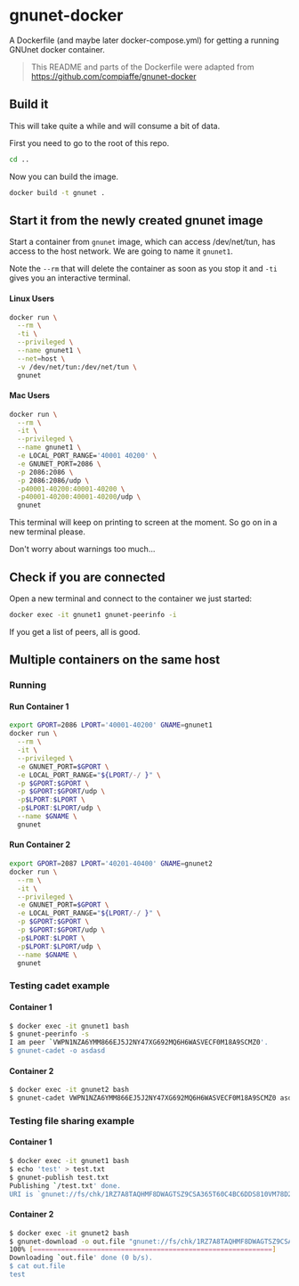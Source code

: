 # gnunet-docker
A Dockerfile (and maybe later docker-compose.yml) for getting a running GNUnet docker container.

> This README and parts of the Dockerfile were adapted from https://github.com/compiaffe/gnunet-docker


## Build it
This will take quite a while and will consume a bit of data.

First you need to go to the root of this repo.

```bash
cd ..
```

Now you can build the image.

```bash
docker build -t gnunet .
```

## Start it from the newly created gnunet image
Start a container from `gnunet` image, which can access /dev/net/tun, has access to the host network. We are going to name it `gnunet1`.

Note the `--rm` that will delete the container as soon as you stop it and `-ti` gives you an interactive terminal.

#### Linux Users
```bash
docker run \
  --rm \
  -ti \
  --privileged \
  --name gnunet1 \
  --net=host \
  -v /dev/net/tun:/dev/net/tun \
  gnunet
```

#### Mac Users
```bash
docker run \
  --rm \
  -it \
  --privileged \
  --name gnunet1 \
  -e LOCAL_PORT_RANGE='40001 40200' \
  -e GNUNET_PORT=2086 \
  -p 2086:2086 \
  -p 2086:2086/udp \
  -p40001-40200:40001-40200 \
  -p40001-40200:40001-40200/udp \
  gnunet
```

This terminal will keep on printing to screen at the moment. So go on in a new terminal please.

Don't worry about warnings too much...

## Check if you are connected
Open a new terminal and connect to the container we just started:

```bash
docker exec -it gnunet1 gnunet-peerinfo -i
```

If you get a list of peers, all is good.

## Multiple containers on the same host
### Running
#### Run Container 1
```bash
export GPORT=2086 LPORT='40001-40200' GNAME=gnunet1
docker run \
  --rm \
  -it \
  --privileged \
  -e GNUNET_PORT=$GPORT \
  -e LOCAL_PORT_RANGE="${LPORT/-/ }" \
  -p $GPORT:$GPORT \
  -p $GPORT:$GPORT/udp \
  -p$LPORT:$LPORT \
  -p$LPORT:$LPORT/udp \
  --name $GNAME \
  gnunet
```

#### Run Container 2
```bash
export GPORT=2087 LPORT='40201-40400' GNAME=gnunet2
docker run \
  --rm \
  -it \
  --privileged \
  -e GNUNET_PORT=$GPORT \
  -e LOCAL_PORT_RANGE="${LPORT/-/ }" \
  -p $GPORT:$GPORT \
  -p $GPORT:$GPORT/udp \
  -p$LPORT:$LPORT \
  -p$LPORT:$LPORT/udp \
  --name $GNAME \
  gnunet
```

### Testing cadet example
#### Container 1
```bash
$ docker exec -it gnunet1 bash
$ gnunet-peerinfo -s
I am peer `VWPN1NZA6YMM866EJ5J2NY47XG692MQ6H6WASVECF0M18A9SCMZ0'.
$ gnunet-cadet -o asdasd
```

#### Container 2
```bash
$ docker exec -it gnunet2 bash
$ gnunet-cadet VWPN1NZA6YMM866EJ5J2NY47XG692MQ6H6WASVECF0M18A9SCMZ0 asdasd
```

### Testing file sharing example
#### Container 1
```bash
$ docker exec -it gnunet1 bash
$ echo 'test' > test.txt
$ gnunet-publish test.txt
Publishing `/test.txt' done.
URI is `gnunet://fs/chk/1RZ7A8TAQHMF8DWAGTSZ9CSA365T60C4BC6DDS810VM78D2Q0366CRX8DGFA29EWBT9BW5Y9HYD0Z1EAKNFNJQDJ04QQSGTQ352W28R.7MYB03GYXT17Z93ZRZRVV64AH9KPWFSVDEZGVE84YHD63XZFJ36B86M48KHTZVF87SZ05HBVB44PCXE8CVWAH72VN1SKYPRK1QN2C98.5'.
```

#### Container 2
```bash
$ docker exec -it gnunet2 bash
$ gnunet-download -o out.file "gnunet://fs/chk/1RZ7A8TAQHMF8DWAGTSZ9CSA365T60C4BC6DDS810VM78D2Q0366CRX8DGFA29EWBT9BW5Y9HYD0Z1EAKNFNJQDJ04QQSGTQ352W28R.7MYB03GYXT17Z93ZRZRVV64AH9KPWFSVDEZGVE84YHD63XZFJ36B86M48KHTZVF87SZ05HBVB44PCXE8CVWAH72VN1SKYPRK1QN2C98.5"
100% [============================================================]
Downloading `out.file' done (0 b/s).
$ cat out.file
test
```

